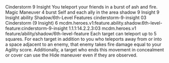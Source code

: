 <ability>
  <name>Cinderstorm</name>
  <cost>9 Insight</cost>
  <flavor>You teleport your friends in a burst of ash and fire.</flavor>
  <keywords>
    <keyword>Magic</keyword>
  </keywords>
  <type>Maneuver</type>
  <distance>4 burst</distance>
  <target>Self and each ally in the area</target>
  <metadata>
    <class>shadow</class>
    <cost>9 Insight</cost>
    <cost_amount>9</cost_amount>
    <cost_resource>Insight</cost_resource>
    <feature_type>ability</feature_type>
    <file_dpath>Shadow/6th-Level Features</file_dpath>
    <item_id>cinderstorm-9-insight</item_id>
    <item_index>03</item_index>
    <item_name>Cinderstorm (9 Insight)</item_name>
    <level>6</level>
    <scc>mcdm.heroes.v1:feature.ability.shadow.6th-level-feature:cinderstorm-9-insight</scc>
    <scdc>1.1.1:14.2.2.3:03</scdc>
    <source>mcdm.heroes.v1</source>
    <type>feature/ability/shadow/6th-level-feature</type>
  </metadata>
  <effects>
    <effect type="mundane">Each target can teleport up to 5 squares. For each target in addition to you who teleports away from or into a space adjacent to an enemy, that enemy takes fire damage equal to your Agility score. Additionally, a target who ends this movement in concealment or cover can use the Hide maneuver even if they are observed.</effect>
  </effects>
</ability>
